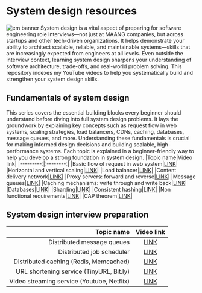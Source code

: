 # System design resources
![em banner](https://github.com/user-attachments/assets/e25cad4d-a31a-4924-acb9-01b2e9e22616)
System design is a vital aspect of preparing for software engineering role interviews—not just at MAANG companies, but across startups and other tech-driven organizations. It helps demonstrate your ability to architect scalable, reliable, and maintainable systems—skills that are increasingly expected from engineers at all levels. Even outside the interview context, learning system design sharpens your understanding of software architecture, trade-offs, and real-world problem solving. This repository indexes my YouTube videos to help you systematically build and strengthen your system design skills.
## Fundamentals of system design 
This series covers the essential building blocks every beginner should understand before diving into full system design problems. It lays the groundwork by explaining key concepts such as request flow in web systems, scaling strategies, load balancers, CDNs, caching, databases, message queues, and more. Understanding these fundamentals is crucial for making informed design decisions and building scalable, high-performance systems. Each topic is explained in a beginner-friendly way to help you develop a strong foundation in system design.
|Topic name|Video link|
|---------:|:--------:|
|Basic flow of request in web system|[LINK](https://youtu.be/xuj62aOZLnE)|
|Horizontal and vertical scaling|[LINK](https://youtu.be/GZz-kApdhhg)|
|Load balancer|[LINK](https://youtu.be/4048SaWKM5s)|
|Content delivery network|[LINK](https://youtu.be/ivye3sieDbU)|
|Proxy servers: forward and reverse|[LINK](https://youtu.be/lyEpPkhK-5A)|
|Message queues|[LINK](https://youtu.be/XIzmkf6wGxs)|
|Caching mechanisms: write through and write back|[LINK](https://youtu.be/70Bbsh_vNMA)|
|Databases|[LINK](https://youtu.be/Ju4CazXTQks)|
|Sharding|[LINK](https://youtu.be/FYm5Zimcu6c)|
|Consistent hashing|[LINK](https://youtu.be/5q0gZ6WczUA)|
|Non functional requirements|[LINK](https://youtu.be/Okg413K7Q2E)|
|CAP theorem|[LINK](https://youtu.be/PnPULsHl_I8)|
## System design interview preparation
|Topic name|Video link|
|---------:|:--------:|
|Distributed message queues|[LINK](https://youtu.be/xuj62aOZLnE)|
|Distributed job scheduler|[LINK](https://youtu.be/tlAuk1gkcqs)|
|Distributed caching (Redis, Memcached)|[LINK](https://youtu.be/Li0JaAgsynM)|
|URL shortening service (TinyURL, Bit.ly)|[LINK](https://youtu.be/HwhiSUotRUo)|
|Video streaming service (Youtube, Netflix)|[LINK](https://youtu.be/FMX6DrFI38U)|
